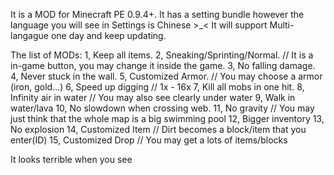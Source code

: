 It is a MOD for Minecraft PE 0.9.4+.
It has a setting bundle however the language you will see in Settings is Chinese >_<
It will support Multi-langague one day and keep updating.

The list of MODs:
1, Keep all items.
2, Sneaking/Sprinting/Normal.
// It is a in-game button, you may change it inside the game.
3, No falling damage.
4, Never stuck in the wall.
5, Customized Armor.
// You may choose a armor (iron, gold...)
6, Speed up digging
// 1x - 16x
7, Kill all mobs in one hit.
8, Infinity air in water
// You may also see clearly under water
9, Walk in water/lava
10, No slowdown when crossing web.
11, No gravity
// You may just think that the whole map is a big swimming pool
12, Bigger inventory
13, No explosion
14, Customized Item
// Dirt becomes a block/item that you enter(ID)
15, Customized Drop
// You may get a lots of items/blocks

It looks terrible when you see
